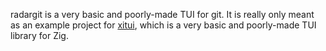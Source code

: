 radargit is a very basic and poorly-made TUI for git. It is really only meant as an example project for [xitui](https://github.com/radarroark/xitui), which is a very basic and poorly-made TUI library for Zig.
